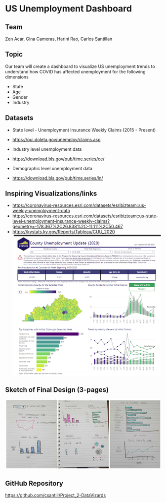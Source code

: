 # US Unemployment Dashboard

## Team
Zen Acar, Gina Cameras, Harini Rao, Carlos Santillan

## Topic
Our team will create a dashboard to visualize US unemployment trends to understand how COVID has affected unemployment for the following dimensions
* State
* Age
* Gender
* Industry

## Datasets
* State level - Unemployment Insurance Weekly Claims (2015 - Present)
- https://oui.doleta.gov/unemploy/claims.asp
* Industry level unemployment data
- https://download.bls.gov/pub/time.series/ce/
* Demographic level unemployment data
- https://download.bls.gov/pub/time.series/ln/

## Inspiring Visualizations/links
* https://coronavirus-resources.esri.com/datasets/esribizteam::us-weekly-unemployment-data
* https://coronavirus-resources.esri.com/datasets/esribizteam::us-state-level-unemployment-insurance-weekly-claims?geometry=-178.367%2C26.838%2C-11.111%2C50.467
* https://kystats.ky.gov/Reports/Tableau/CUU_2020
![1-inspo](Images/inspo.png)

## Sketch of Final Design (3-pages)
![2-sketch](Images/sketch.png)

## GitHub Repository
https://github.com/csantill/Project_2-DataVizards

